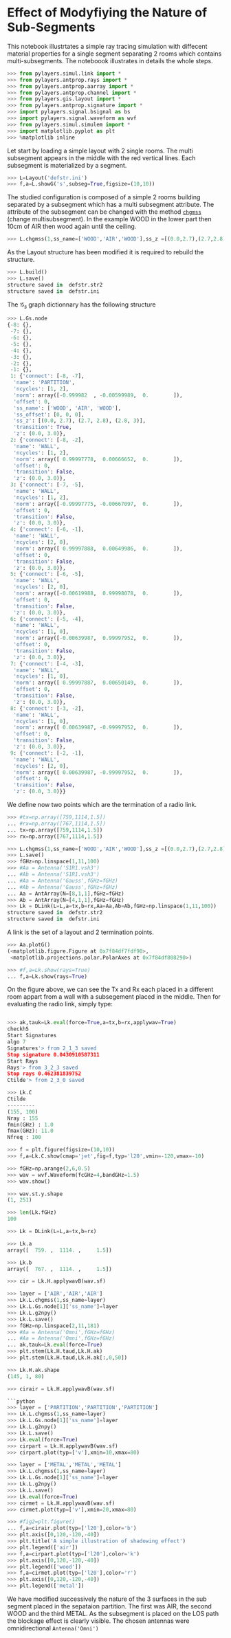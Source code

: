 # Effect of Modyfiying the Nature of Sub-Segments

This notebook illustrtates a simple ray tracing simulation with diffecent material properties for a single segment separating 2 rooms which contains multi-subsegments. The noteboook illustrates in details the whole steps.

```python
>>> from pylayers.simul.link import *
>>> from pylayers.antprop.rays import *
>>> from pylayers.antprop.aarray import *
>>> from pylayers.antprop.channel import *
>>> from pylayers.gis.layout import *
>>> from pylayers.antprop.signature import *
>>> import pylayers.signal.bsignal as bs
>>> import pylayers.signal.waveform as wvf
>>> from pylayers.simul.simulem import *
>>> import matplotlib.pyplot as plt
>>> %matplotlib inline
```

Let start by loading a simple layout with 2 single rooms. The multi subsegment appears in the middle with the red vertical lines. Each subsegment is materialized by a  segment.

```python
>>> L=Layout('defstr.ini')
>>> f,a=L.showG('s',subseg=True,figsize=(10,10))
```

The studied configuration is composed of a simple 2 rooms building separated by a subsegment which has a multi subsegment attribute. The attribute of the subsegment can be changed  with the method [`chgmss`](http://pylayers.github.io/pylayers/modules/generated/pylayers.gis.layout.Layout.chgmss.html) (change multisubsegment). In the example WOOD in the lower part then 10cm of AIR then wood again until the ceiling.

```python
>>> L.chgmss(1,ss_name=['WOOD','AIR','WOOD'],ss_z =[(0.0,2.7),(2.7,2.8),(2.8,3)],ss_offset=[0,0,0])
```

As the Layout structure has been modified it is required to rebuild the structure.

```python
>>> L.build()
>>> L.save()
structure saved in  defstr.str2
structure saved in  defstr.ini
```

The $\mathcal{G}_s$ graph dictionnary has the following structure

```python
>>> L.Gs.node
{-8: {},
 -7: {},
 -6: {},
 -5: {},
 -4: {},
 -3: {},
 -2: {},
 -1: {},
 1: {'connect': [-8, -7],
  'name': 'PARTITION',
  'ncycles': [1, 2],
  'norm': array([-0.999982  , -0.00599989,  0.        ]),
  'offset': 0,
  'ss_name': ['WOOD', 'AIR', 'WOOD'],
  'ss_offset': [0, 0, 0],
  'ss_z': [(0.0, 2.7), (2.7, 2.8), (2.8, 3)],
  'transition': True,
  'z': (0.0, 3.0)},
 2: {'connect': [-8, -2],
  'name': 'WALL',
  'ncycles': [1, 2],
  'norm': array([ 0.99997778,  0.00666652,  0.        ]),
  'offset': 0,
  'transition': False,
  'z': (0.0, 3.0)},
 3: {'connect': [-7, -5],
  'name': 'WALL',
  'ncycles': [1, 2],
  'norm': array([-0.99997775, -0.00667097,  0.        ]),
  'offset': 0,
  'transition': False,
  'z': (0.0, 3.0)},
 4: {'connect': [-6, -1],
  'name': 'WALL',
  'ncycles': [2, 0],
  'norm': array([ 0.99997888,  0.00649986,  0.        ]),
  'offset': 0,
  'transition': False,
  'z': (0.0, 3.0)},
 5: {'connect': [-6, -5],
  'name': 'WALL',
  'ncycles': [2, 0],
  'norm': array([-0.00619988,  0.99998078,  0.        ]),
  'offset': 0,
  'transition': False,
  'z': (0.0, 3.0)},
 6: {'connect': [-5, -4],
  'name': 'WALL',
  'ncycles': [1, 0],
  'norm': array([-0.00639987,  0.99997952,  0.        ]),
  'offset': 0,
  'transition': False,
  'z': (0.0, 3.0)},
 7: {'connect': [-4, -3],
  'name': 'WALL',
  'ncycles': [1, 0],
  'norm': array([ 0.99997887,  0.00650149,  0.        ]),
  'offset': 0,
  'transition': False,
  'z': (0.0, 3.0)},
 8: {'connect': [-3, -2],
  'name': 'WALL',
  'ncycles': [1, 0],
  'norm': array([ 0.00639987, -0.99997952,  0.        ]),
  'offset': 0,
  'transition': False,
  'z': (0.0, 3.0)},
 9: {'connect': [-2, -1],
  'name': 'WALL',
  'ncycles': [2, 0],
  'norm': array([ 0.00639987, -0.99997952,  0.        ]),
  'offset': 0,
  'transition': False,
  'z': (0.0, 3.0)}}
```

We define now two points which are the termination of a radio link.

```python
>>> #tx=np.array([759,1114,1.5])
... #rx=np.array([767,1114,1.5])
... tx=np.array([759,1114,1.5])
>>> rx=np.array([767,1114,1.5])
```

```python
>>> L.chgmss(1,ss_name=['WOOD','AIR','WOOD'],ss_z =[(0.0,2.7),(2.7,2.8),(2.8,3)],ss_offset=[0,0,0])
>>> L.save()
>>> fGHz=np.linspace(1,11,100)
>>> #Aa = Antenna('S1R1.vsh3')
... #Ab = Antenna('S1R1.vsh3')
... #Aa = Antenna('Gauss',fGHz=fGHz)
... #Ab = Antenna('Gauss',fGHz=fGHz)
... Aa = AntArray(N=[8,1,1],fGHz=fGHz)
>>> Ab = AntArray(N=[4,1,1],fGHz=fGHz)
>>> Lk = DLink(L=L,a=tx,b=rx,Aa=Aa,Ab=Ab,fGHz=np.linspace(1,11,100))
structure saved in  defstr.str2
structure saved in  defstr.ini
```

A link is the set of a layout and 2 termination points.

```python
>>> Aa.plotG()
(<matplotlib.figure.Figure at 0x7f84df7fdf90>,
 <matplotlib.projections.polar.PolarAxes at 0x7f84df808290>)
```

```python
>>> #f,a=Lk.show(rays=True)
... f,a=Lk.show(rays=True)
```

On the figure above, we can see the Tx and Rx each placed in a different room appart from a wall with a subsegement placed in the middle.
Then for evaluating the radio link, simply type:

```python

```

```python
>>> ak,tauk=Lk.eval(force=True,a=tx,b=rx,applywav=True)
checkh5
Start Signatures
algo 7
Signatures'> from 2_1_3 saved
Stop signature 0.0430910587311
Start Rays
Rays'> from 3_2_3 saved
Stop rays 0.462381839752
Ctilde'> from 2_3_0 saved
```

```python
>>> Lk.C
Ctilde
---------
(155, 100)
Nray : 155
fmin(GHz) : 1.0
fmax(GHz): 11.0
Nfreq : 100
```

```python
>>> f = plt.figure(figsize=(10,10))
>>> f,a=Lk.C.show(cmap='jet',fig=f,typ='l20',vmin=-120,vmax=-10)
```

```python
>>> fGHz=np.arange(2,6,0.5)
>>> wav = wvf.Waveform(fcGHz=4,bandGHz=1.5)
>>> wav.show()
```

```python
>>> wav.st.y.shape
(1, 251)
```

```python
>>> len(Lk.fGHz)
100
```

```python
>>> Lk = DLink(L=L,a=tx,b=rx)
```

```python
>>> Lk.a
array([  759. ,  1114. ,     1.5])
```

```python
>>> Lk.b
array([  767. ,  1114. ,     1.5])
```

```python
>>> cir = Lk.H.applywavB(wav.sf)
```

```python
>>> layer = ['AIR','AIR','AIR']
>>> Lk.L.chgmss(1,ss_name=layer)
>>> Lk.L.Gs.node[1]['ss_name']=layer
>>> Lk.L.g2npy()
>>> Lk.L.save()
>>> fGHz=np.linspace(2,11,181)
>>> #Aa = Antenna('Omni',fGHz=fGHz)
... #Aa = Antenna('Omni',fGHz=fGHz)
... ak,tauk=Lk.eval(force=True)
>>> plt.stem(Lk.H.taud,Lk.H.ak)
>>> plt.stem(Lk.H.taud,Lk.H.ak[:,0,50])
```

```python
>>> Lk.H.ak.shape
(145, 1, 80)
```

```python
>>> cirair = Lk.H.applywavB(wav.sf)

```python
>>> layer = ['PARTITION','PARTITION','PARTITION']
>>> Lk.L.chgmss(1,ss_name=layer)
>>> Lk.L.Gs.node[1]['ss_name']=layer
>>> Lk.L.g2npy()
>>> Lk.L.save()
>>> Lk.eval(force=True)
>>> cirpart = Lk.H.applywavB(wav.sf)
>>> cirpart.plot(typ=['v'],xmin=10,xmax=80)
```

```python
>>> layer = ['METAL','METAL','METAL']
>>> Lk.L.chgmss(1,ss_name=layer)
>>> Lk.L.Gs.node[1]['ss_name']=layer
>>> Lk.L.g2npy()
>>> Lk.L.save()
>>> Lk.eval(force=True)
>>> cirmet = Lk.H.applywavB(wav.sf)
>>> cirmet.plot(typ=['v'],xmin=20,xmax=80)
```

```python
>>> #fig2=plt.figure()
... f,a=cirair.plot(typ=['l20'],color='b')
>>> plt.axis([0,120,-120,-40])
>>> plt.title('A simple illustration of shadowing effect')
>>> plt.legend(['air'])
>>> f,a=cirpart.plot(typ=['l20'],color='k')
>>> plt.axis([0,120,-120,-40])
>>> plt.legend(['wood'])
>>> f,a=cirmet.plot(typ=['l20'],color='r')
>>> plt.axis([0,120,-120,-40])
>>> plt.legend(['metal'])
```

We have modified successively the nature of the 3 surfaces in the sub segment placed in the sepataion partition. The first was AIR, the second WOOD and the third METAL. As the subsegment is placed on the LOS path the blockage effect is clearly visible.
The chosen antennas were omnidirectional `Antenna('Omni')`
